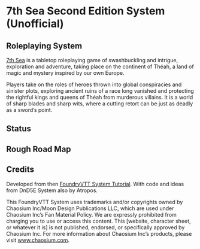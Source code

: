# 7th Sea Second Edition System (Unofficial)

## Roleplaying System
[7th Sea](https://www.chaosium.com/7th-sea/) is a tabletop roleplaying game of swashbuckling and intrigue, exploration and adventure, taking place on the continent of Théah, a land of magic and mystery inspired by our own Europe.

Players take on the roles of heroes thrown into global conspiracies and sinister plots, exploring ancient ruins of a race long vanished and protecting the rightful kings and queens of Théah from murderous villains. It is a world of sharp blades and sharp wits, where a cutting retort can be just as deadly as a sword’s point.

## Status

## Rough Road Map

## Credits
Developed from then [FoundryVTT System Tutorial](https://gitlab.com/asacolips-projects/foundry-mods/foundryvtt-system-tutorial). With code and ideas from DnD5E System also by Atropos.

This FoundryVTT System uses trademarks and/or copyrights owned by Chaosium Inc/Moon Design Publications LLC, which are used under Chaosium Inc’s Fan Material Policy. We are expressly prohibited from charging you to use or access this content. This [website, character sheet, or whatever it is] is not published, endorsed, or specifically approved by Chaosium Inc. For more information about Chaosium Inc’s products, please visit www.chaosium.com.